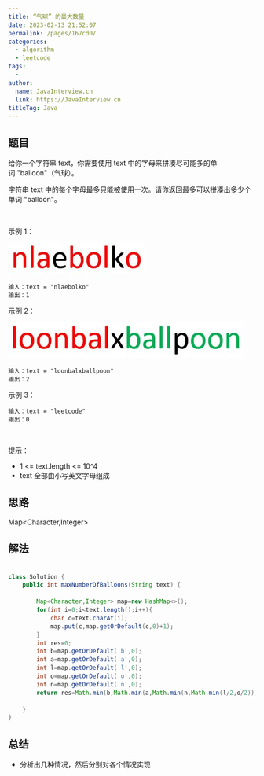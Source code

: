 ```yaml
---
title: “气球” 的最大数量
date: 2023-02-13 21:52:07
permalink: /pages/167cd0/
categories:
  - algorithm
  - leetcode
tags:
  - 
author: 
  name: JavaInterview.cn
  link: https://JavaInterview.cn
titleTag: Java
---
```



## 题目

给你一个字符串 text，你需要使用 text 中的字母来拼凑尽可能多的单词 "balloon"（气球）。

字符串 text 中的每个字母最多只能被使用一次。请你返回最多可以拼凑出多少个单词 "balloon"。

 

示例 1：

![](../../../media/pictures/leetcode/1536_ex1_upd.jpeg)


    输入：text = "nlaebolko"
    输出：1
示例 2：

![](../../../media/pictures/leetcode/1536_ex2_upd.jpeg)


    输入：text = "loonbalxballpoon"
    输出：2
示例 3：

    输入：text = "leetcode"
    输出：0
 

提示：

- 1 <= text.length <= 10^4
- text 全部由小写英文字母组成

## 思路

Map<Character,Integer>

## 解法
```java

class Solution {
    public int maxNumberOfBalloons(String text) {

        Map<Character,Integer> map=new HashMap<>();
        for(int i=0;i<text.length();i++){
            char c=text.charAt(i);
            map.put(c,map.getOrDefault(c,0)+1);
        }
        int res=0;
        int b=map.getOrDefault('b',0);
        int a=map.getOrDefault('a',0);
        int l=map.getOrDefault('l',0);
        int o=map.getOrDefault('o',0);
        int n=map.getOrDefault('n',0);
        return res=Math.min(b,Math.min(a,Math.min(n,Math.min(l/2,o/2))));

    }
}
```

## 总结

- 分析出几种情况，然后分别对各个情况实现 
